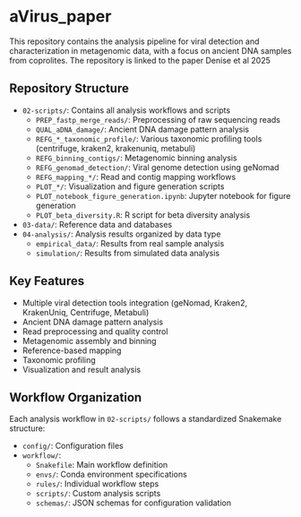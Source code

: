 # aVirus_paper

This repository contains the analysis pipeline for viral detection and characterization in metagenomic data, with a focus on ancient DNA samples from coprolites. The repository is linked to the paper Denise et al 2025

## Repository Structure

- `02-scripts/`: Contains all analysis workflows and scripts
  - `PREP_fastp_merge_reads/`: Preprocessing of raw sequencing reads
  - `QUAL_aDNA_damage/`: Ancient DNA damage pattern analysis
  - `REFG_*_taxonomic_profile/`: Various taxonomic profiling tools (centrifuge, kraken2, krakenuniq, metabuli)
  - `REFG_binning_contigs/`: Metagenomic binning analysis
  - `REFG_genomad_detection/`: Viral genome detection using geNomad
  - `REFG_mapping_*/`: Read and contig mapping workflows
  - `PLOT_*/`: Visualization and figure generation scripts
  - `PLOT_notebook_figure_generation.ipynb`: Jupyter notebook for figure generation
  - `PLOT_beta_diversity.R`: R script for beta diversity analysis
- `03-data/`: Reference data and databases
- `04-analysis/`: Analysis results organized by data type
  - `empirical_data/`: Results from real sample analysis
  - `simulation/`: Results from simulated data analysis

## Key Features

- Multiple viral detection tools integration (geNomad, Kraken2, KrakenUniq, Centrifuge, Metabuli)
- Ancient DNA damage pattern analysis
- Read preprocessing and quality control
- Metagenomic assembly and binning
- Reference-based mapping
- Taxonomic profiling
- Visualization and result analysis

## Workflow Organization

Each analysis workflow in `02-scripts/` follows a standardized Snakemake structure:
- `config/`: Configuration files
- `workflow/`: 
  - `Snakefile`: Main workflow definition
  - `envs/`: Conda environment specifications
  - `rules/`: Individual workflow steps
  - `scripts/`: Custom analysis scripts
  - `schemas/`: JSON schemas for configuration validation


